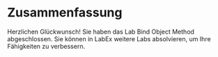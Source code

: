 # Zusammenfassung

Herzlichen Glückwunsch! Sie haben das Lab Bind Object Method abgeschlossen. Sie können in LabEx weitere Labs absolvieren, um Ihre Fähigkeiten zu verbessern.
